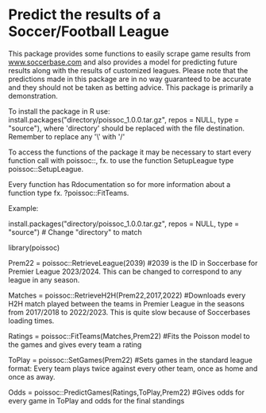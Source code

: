 # Predict the results of a Soccer/Football League

This package provides some functions to easily scrape game results from www.soccerbase.com and also provides a model for predicting future results along with the results of customized leagues.
Please note that the predictions made in this package are in no way guaranteed to be accurate and they should not be taken as betting advice. This package is primarily a demonstration.


To install the package in R use: install.packages("directory/poissoc_1.0.0.tar.gz",  repos = NULL,  type = "source"), where 'directory' should be replaced with the file destination. Remember to replace any '\\' with '/'


To access the functions of the package it may be necessary to start every function call with poissoc::,  fx. to use the function SetupLeague type poissoc::SetupLeague.


Every function has Rdocumentation so for more information about a function type fx. ?poissoc::FitTeams. 


Example:


install.packages("directory/poissoc_1.0.0.tar.gz",  repos = NULL,  type = "source") # Change "directory" to match


library(poissoc)


Prem22 = poissoc::RetrieveLeague(2039)    #2039 is the ID in Soccerbase for Premier League 2023/2024. This can be changed to correspond to any league in any season.


Matches = poissoc::RetrieveH2H(Prem22,2017,2022)    #Downloads every H2H match played between the teams in Premier League in the seasons from 2017/2018 to 2022/2023. This is quite slow because of Soccerbases loading times.


Ratings = poissoc::FitTeams(Matches,Prem22)    #Fits the Poisson model to the games and gives every team a rating


ToPlay = poissoc::SetGames(Prem22)    #Sets games in the standard league format: Every team plays twice against every other team, once as home and once as away.


Odds = poissoc::PredictGames(Ratings,ToPlay,Prem22)    #Gives odds for every game in ToPlay and odds for the final standings
